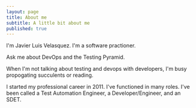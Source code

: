 ```yaml
---
layout: page
title: About me
subtitle: A little bit about me
published: true
---
```


I'm Javier Luis Velasquez. I'm a software practioner. 

Ask me about DevOps and the Testing Pyramid.

When I'm not talking about testing and devops with developers, I'm busy propogating succulents or reading.


I started my professional career in 2011. I've functioned in many roles. I've been called a Test Automation Engineer, a Developer/Engineer, and an SDET. 

